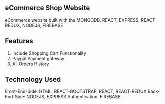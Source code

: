 ## eCommerce Shop Website
eCommerce website built with the MONGODB, REACT, EXPRESS, REACT-REDUX, NODEJS, FIREBASE
## Features
1. Include Shopping Cart Functionality
2. Paypal Payment gateway
3. All Orders History

## Technology Used
Front-End-Side: HTML, REACT-BOOTSTRAP, REACT, REACT-REDUX
Back-End-Side: NODEJS, EXPRESS
Authentication: FIREBASE
